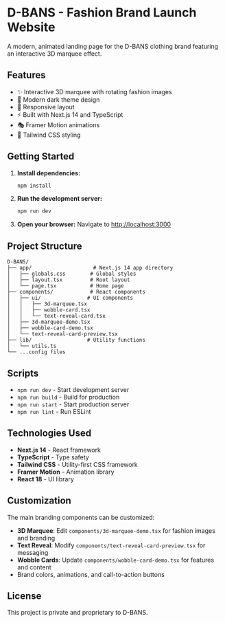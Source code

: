 # D-BANS - Fashion Brand Launch Website

A modern, animated landing page for the D-BANS clothing brand featuring an interactive 3D marquee effect.

## Features

- ✨ Interactive 3D marquee with rotating fashion images
- 🎨 Modern dark theme design
- 📱 Responsive layout
- ⚡ Built with Next.js 14 and TypeScript
- 🎭 Framer Motion animations
- 🎯 Tailwind CSS styling

## Getting Started

1. **Install dependencies:**
   ```bash
   npm install
   ```

2. **Run the development server:**
   ```bash
   npm run dev
   ```

3. **Open your browser:**
   Navigate to [http://localhost:3000](http://localhost:3000)

## Project Structure

```
D-BANS/
├── app/                    # Next.js 14 app directory
│   ├── globals.css        # Global styles
│   ├── layout.tsx         # Root layout
│   └── page.tsx           # Home page
├── components/            # React components
│   ├── ui/               # UI components
│   │   ├── 3d-marquee.tsx
│   │   ├── wobble-card.tsx
│   │   └── text-reveal-card.tsx
│   ├── 3d-marquee-demo.tsx
│   ├── wobble-card-demo.tsx
│   └── text-reveal-card-preview.tsx
├── lib/                  # Utility functions
│   └── utils.ts
└── ...config files
```

## Scripts

- `npm run dev` - Start development server
- `npm run build` - Build for production
- `npm run start` - Start production server
- `npm run lint` - Run ESLint

## Technologies Used

- **Next.js 14** - React framework
- **TypeScript** - Type safety
- **Tailwind CSS** - Utility-first CSS framework
- **Framer Motion** - Animation library
- **React 18** - UI library

## Customization

The main branding components can be customized:

- **3D Marquee**: Edit `components/3d-marquee-demo.tsx` for fashion images and branding
- **Text Reveal**: Modify `components/text-reveal-card-preview.tsx` for messaging
- **Wobble Cards**: Update `components/wobble-card-demo.tsx` for features and content
- Brand colors, animations, and call-to-action buttons

## License

This project is private and proprietary to D-BANS. 